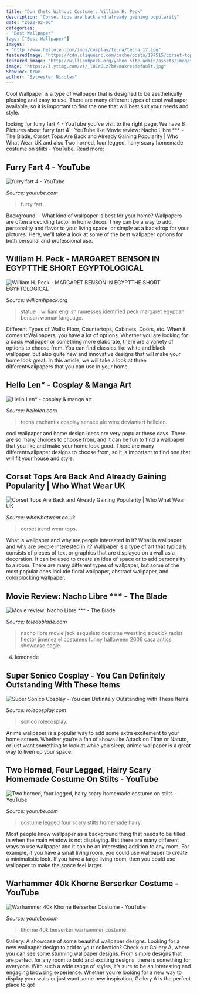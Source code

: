 ```yaml
---
title: "Don Cheto Without Costume : William H. Peck"
description: "Corset tops are back and already gaining popularity"
date: "2022-02-06"
categories:
- "Best Wallpaper"
tags: ["Best Wallpaper"]
images:
- "http://www.hellolen.com/imgs/cosplay/tecna/tecna_17.jpg"
featuredImage: "https://cdn.cliqueinc.com/cache/posts/197515/corset-top-fashion-trend-197515-1468332613-promo.700x0c.jpg"
featured_image: "http://williamhpeck.org/yahoo_site_admin/assets/images/Kimbell-statue.302113831_std.jpg"
image: "https://i.ytimg.com/vi/_l0ErOLz7bA/maxresdefault.jpg"
ShowToc: true
author: "Sylvester Nicolas"
---
```



Cool Wallpaper is a type of wallpaper that is designed to be aesthetically pleasing and easy to use. There are many different types of cool wallpaper available, so it is important to find the one that will best suit your needs and style.

	

		
looking for furry fart 4 - YouTube you've visit to the right page. We have 8 Pictures about furry fart 4 - YouTube like Movie review: Nacho Libre *** - The Blade, Corset Tops Are Back and Already Gaining Popularity | Who What Wear UK and also Two horned, four legged, hairy scary homemade costume on stilts - YouTube. Read more:
		
    
## Furry Fart 4 - YouTube

<img loading=lazy src="https://i.ytimg.com/vi/I-TSd9XGl24/hqdefault.jpg" onerror="this.onerror=null;this.src='https://tse4.mm.bing.net/th?id=OIP.eF1Dsy-O0Pt0wljqbmK1nwHaFj&amp;pid=15.1';" alt="furry fart 4 - YouTube">

_Source: youtube.com_

>furry fart. 

	

Background: - What kind of wallpaper is best for your home?
Wallpapers are often a deciding factor in home décor. They can be a way to add personality and flavor to your living space, or simply as a backdrop for your pictures. Here, we'll take a look at some of the best wallpaper options for both personal and professional use.

    
## William H. Peck - MARGARET BENSON IN EGYPTTHE SHORT EGYPTOLOGICAL

<img loading=lazy src="http://williamhpeck.org/yahoo_site_admin/assets/images/Kimbell-statue.302113831_std.jpg" onerror="this.onerror=null;this.src='https://tse2.mm.bing.net/th?id=OIP.jnHTm5OK58cFz0NkLEgBTAAAAA&amp;pid=15.1';" alt="William H. Peck - MARGARET BENSON IN EGYPTTHE SHORT EGYPTOLOGICAL">

_Source: williamhpeck.org_

>statue ii william english ramesses identified peck margaret egyptian benson woman language. 

	

Different Types of Walls: Floor, Countertops, Cabinets, Doors, etc.
When it comes toWallpapers, you have a lot of options. Whether you are looking for a basic wallpaper or something more elaborate, there are a variety of options to choose from. You can find classics like white and black wallpaper, but also quite new and innovative designs that will make your home look great. In this article, we will take a look at three differentwallpapers that you can use in your home.

    
## Hello Len* - Cosplay &amp; Manga Art

<img loading=lazy src="http://www.hellolen.com/imgs/cosplay/tecna/tecna_17.jpg" onerror="this.onerror=null;this.src='https://tse2.mm.bing.net/th?id=OIP.PxMyvpsF6a80ISonwEEBLwHaJ4&amp;pid=15.1';" alt="Hello Len* - cosplay &amp; manga art">

_Source: hellolen.com_

>tecna enchantix cosplay sensee ale winx deviantart hellolen. 

	

cool wallpaper and home design ideas are very popular these days. There are so many choices to choose from, and it can be fun to find a wallpaper that you like and make your home look good. There are many differentwallpaper designs to choose from, so it is important to find one that will fit your house and style.

    
## Corset Tops Are Back And Already Gaining Popularity | Who What Wear UK

<img loading=lazy src="https://cdn.cliqueinc.com/cache/posts/197515/corset-top-fashion-trend-197515-1468332613-promo.700x0c.jpg" onerror="this.onerror=null;this.src='https://tse1.mm.bing.net/th?id=OIP.zTQxvGx9kMzV8tJYHsGCfwHaJ3&amp;pid=15.1';" alt="Corset Tops Are Back and Already Gaining Popularity | Who What Wear UK">

_Source: whowhatwear.co.uk_

>corset trend wear tops. 

	

What is wallpaper and why are people interested in it?
What is wallpaper and why are people interested in it?
Wallpaper is a type of art that typically consists of pieces of text or graphics that are displayed on a wall as a decoration. It can be used to create an idea of space or to add personality to a room. There are many different types of wallpaper, but some of the most popular ones include floral wallpaper, abstract wallpaper, and colorblocking wallpaper.

    
## Movie Review: Nacho Libre *** - The Blade

<img loading=lazy src="http://www.toledoblade.com/image/2006/06/16/600x600/Movie-review-Nacho-Libre.jpg" onerror="this.onerror=null;this.src='https://tse2.mm.bing.net/th?id=OIP.5qAUt9fAkcgqngPetBEUogAAAA&amp;pid=15.1';" alt="Movie review: Nacho Libre *** - The Blade">

_Source: toledoblade.com_

>nacho libre movie jack esqueleto costume wrestling sidekick racist hector jimenez el costumes funny halloween 2006 casa antics showcase eagle. 

	

4. lemonade 

    
## Super Sonico Cosplay - You Can Definitely Outstanding With These Items

<img loading=lazy src="https://www.rolecosplay.com/blog/wp-content/uploads/2015/06/a5c392a76e99d72f4bd8dc3d25b443ca.jpg" onerror="this.onerror=null;this.src='https://tse4.mm.bing.net/th?id=OIP.Q8QBaSX117KtBlfFOGdDogHaLF&amp;pid=15.1';" alt="Super Sonico Cosplay - You can Definitely Outstanding with These Items">

_Source: rolecosplay.com_

>sonico rolecosplay. 

	

Anime wallpaper is a popular way to add some extra excitement to your home screen. Whether you’re a fan of shows like Attack on Titan or Naruto, or just want something to look at while you sleep, anime wallpaper is a great way to liven up your space.

    
## Two Horned, Four Legged, Hairy Scary Homemade Costume On Stilts - YouTube

<img loading=lazy src="https://i.ytimg.com/vi/_l0ErOLz7bA/maxresdefault.jpg" onerror="this.onerror=null;this.src='https://tse4.mm.bing.net/th?id=OIP.ZKvvIjtP9bLOuN2WDJYVsgHaEK&amp;pid=15.1';" alt="Two horned, four legged, hairy scary homemade costume on stilts - YouTube">

_Source: youtube.com_

>costume legged four scary stilts homemade hairy. 

	

Most people know wallpaper as a background thing that needs to be filled in when the main window is not displaying. But there are many different ways to use wallpaper and it can be an interesting addition to any room. For example, if you have a small living room, you could use wallpaper to create a minimalistic look. If you have a large living room, then you could use wallpaper to make the space feel larger.

    
## Warhammer 40k Khorne Berserker Costume - YouTube

<img loading=lazy src="https://i.ytimg.com/vi/zUaMdSV7vPI/maxresdefault.jpg" onerror="this.onerror=null;this.src='https://tse1.mm.bing.net/th?id=OIP.x9bh0qGYjqmXQWlTtCPzcQHaEK&amp;pid=15.1';" alt="Warhammer 40k Khorne Berserker Costume - YouTube">

_Source: youtube.com_

>khorne 40k berserker warhammer costume. 

	

Gallery: A showcase of some beautiful wallpaper designs.
Looking for a new wallpaper design to add to your collection? Check out Gallery A, where you can see some stunning wallpaper designs. From simple designs that are perfect for any room to bold and exciting designs, there is something for everyone. With such a wide range of styles, it’s sure to be an interesting and engaging browsing experience. Whether you’re looking for a new way to display your walls or just want some new inspiration, Gallery A is the perfect place to go!





	
	
